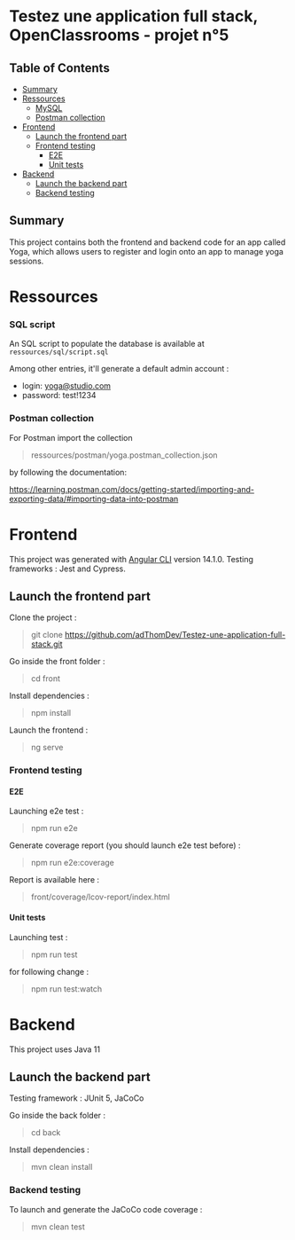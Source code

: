 # Testez une application full stack, OpenClassrooms - projet n°5

## Table of Contents

* [Summary](#summary)
* [Ressources](#ressources)
    * [MySQL](#sql-script)
    * [Postman collection](#postman-collection)
* [Frontend](#frontend)
    * [Launch the frontend part](#launch-the-frontend-part)
    * [Frontend testing](#frontend-testing)
        * [E2E](#e2e)
        * [Unit tests](#unit-tests)
* [Backend](#backend)
    * [Launch the backend part](#launch-the-backend-part)
    * [Backend testing](#backend-testing)

## Summary

This project contains both the frontend and backend code for an app called Yoga, which allows users to register and login onto an app to manage yoga sessions.

# Ressources

### SQL script

An SQL script to populate the database is available at `ressources/sql/script.sql`

Among other entries, it'll generate a default admin account :
- login: yoga@studio.com
- password: test!1234

### Postman collection

For Postman import the collection

> ressources/postman/yoga.postman_collection.json

by following the documentation:

https://learning.postman.com/docs/getting-started/importing-and-exporting-data/#importing-data-into-postman

# Frontend

This project was generated with [Angular CLI](https://github.com/angular/angular-cli) version 14.1.0.
Testing frameworks : Jest and Cypress.

## Launch the frontend part

Clone the project :

> git clone https://github.com/adThomDev/Testez-une-application-full-stack.git

Go inside the front folder :

> cd front

Install dependencies :

> npm install

Launch the frontend :

> ng serve

### Frontend testing

#### E2E

Launching e2e test :

> npm run e2e

Generate coverage report (you should launch e2e test before) :

> npm run e2e:coverage

Report is available here :

> front/coverage/lcov-report/index.html

#### Unit tests

Launching test :

> npm run test

for following change :

> npm run test:watch

# Backend

This project uses Java 11

## Launch the backend part

Testing framework : JUnit 5, JaCoCo

Go inside the back folder :

> cd back

Install dependencies :

> mvn clean install

### Backend testing

To launch and generate the JaCoCo code coverage :

> mvn clean test